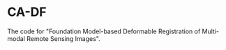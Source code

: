 # CA-DF
The code for "Foundation Model-based Deformable Registration of Multi-modal Remote Sensing Images".
